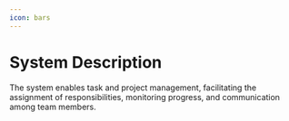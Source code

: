 ```yaml
---
icon: bars
---
```


# System Description

The system enables task and project management, facilitating the assignment of responsibilities, monitoring progress, and communication among team members.
